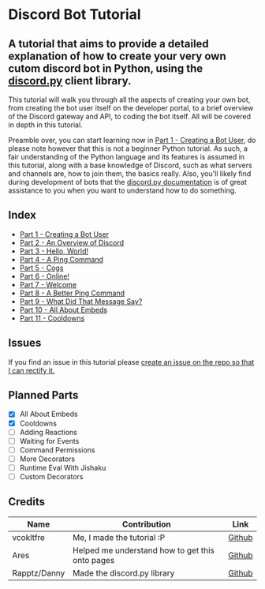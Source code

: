 # Discord Bot Tutorial

## A tutorial that aims to provide a detailed explanation of how to create your very own cutom discord bot in Python, using the [discord.py](https://discordpy.readthedocs.io) client library.

This tutorial will walk you through all the aspects of creating your own bot, from creating the bot user itself on the developer portal, to a brief overview of the Discord gateway and API, to coding the bot itself. All will be covered in depth in this tutorial.

Preamble over, you can start learning now in [Part 1 - Creating a Bot User,](docs/part1.md) do please note however that this is not a beginner Python tutorial. As such, a fair understanding of the Python language and its features is assumed in this tutorial, along with a base knowledge of Discord, such as what servers and channels are, how to join them, the basics really. Also, you'll likely find during development of bots that the [discord.py documentation](https://discordpy.readthedocs.io) is of great assistance to you when you want to understand how to do something.

## Index

- [Part 1 - Creating a Bot User](docs/part01.md)
- [Part 2 - An Overview of Discord](docs/part02.md)
- [Part 3 - Hello, World!](docs/part03.md)
- [Part 4 - A Ping Command](docs/part04.md)
- [Part 5 - Cogs](docs/part05.md)
- [Part 6 - Online!](docs/part06.md)
- [Part 7 - Welcome](docs/part07.md)
- [Part 8 - A Better Ping Command](docs/part08.md)
- [Part 9 - What Did That Message Say?](docs/part09.md)
- [Part 10 - All About Embeds](docs/part10.md)
- [Part 11 - Cooldowns](docs/part11.md)

## Issues

If you find an issue in this tutorial please [create an issue on the repo so that I can rectify it.](https://github.com/vcokltfre/bot-tutorial/issues)

## Planned Parts

- [x] All About Embeds
- [x] Cooldowns
- [ ] Adding Reactions
- [ ] Waiting for Events
- [ ] Command Permissions
- [ ] More Decorators
- [ ] Runtime Eval With Jishaku
- [ ] Custom Decorators

## Credits

|Name|Contribution|Link|
|---|---|---|
|vcokltfre|Me, I made the tutorial :P|[Github](https://github.com/vcokltfre)|
|Ares|Helped me understand how to get this onto pages|[Github](https://github.com/anand2312)|
|Rapptz/Danny|Made the discord&#46;py library|[Github](https://github.com/Rapptz)|